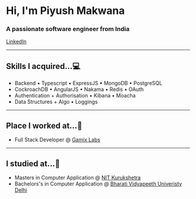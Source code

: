 # Hi, I'm Piyush Makwana
### A passionate software engineer from India

[LinkedIn](https://www.linkedin.com/in/piyush-m-b08996a0/)

<hr>

## Skills I acquired...:computer:
- Backend • Typescript • ExpressJS • MongoDB • PostgreSQL
- CockroachDB • AngularJS • Nakama • Redis • OAuth
- Authentication + Authorisation • Kibana • Moacha
- Data Structures + Algo • Loggings

<hr>

## Place I worked at...:office:
- Full Stack Developer @ [Gamix Labs](https://www.gamixlabs.com/)

<hr>

## I studied at...:school:
- Masters in Computer Application @ [NIT Kurukshetra](http://nitkkr.ac.in/)
- Bachelors's in Computer Application @ [Bharati Vidyapeeth Univeristy Delhi ](https://bvuniversity.edu.in/)